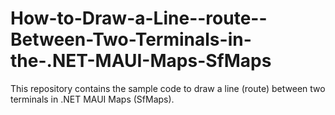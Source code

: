 # How-to-Draw-a-Line--route--Between-Two-Terminals-in-the-.NET-MAUI-Maps-SfMaps
This repository contains the sample code to draw a line (route) between two terminals in .NET MAUI Maps (SfMaps).
